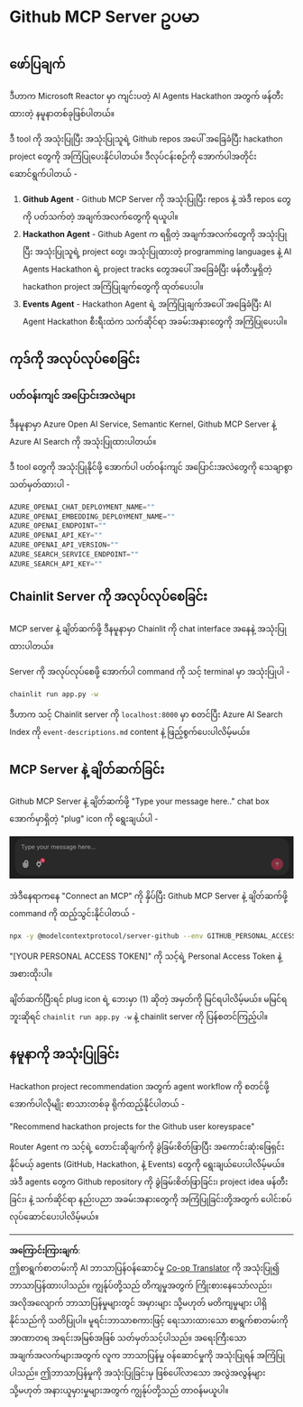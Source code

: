 <!--
CO_OP_TRANSLATOR_METADATA:
{
  "original_hash": "9bf0395cbc541ce8db2a9699c8678dfc",
  "translation_date": "2025-08-30T00:19:36+00:00",
  "source_file": "11-agentic-protocols/code_samples/github-mcp/README.md",
  "language_code": "my"
}
-->
# Github MCP Server ဥပမာ

## ဖော်ပြချက်

ဒီဟာက Microsoft Reactor မှာ ကျင်းပတဲ့ AI Agents Hackathon အတွက် ဖန်တီးထားတဲ့ နမူနာတစ်ခုဖြစ်ပါတယ်။

ဒီ tool ကို အသုံးပြုပြီး အသုံးပြုသူရဲ့ Github repos အပေါ် အခြေခံပြီး hackathon project တွေကို အကြံပြုပေးနိုင်ပါတယ်။ ဒီလုပ်ငန်းစဉ်ကို အောက်ပါအတိုင်း ဆောင်ရွက်ပါတယ် -

1. **Github Agent** - Github MCP Server ကို အသုံးပြုပြီး repos နဲ့ အဲဒီ repos တွေကို ပတ်သက်တဲ့ အချက်အလက်တွေကို ရယူပါ။
2. **Hackathon Agent** - Github Agent က ရရှိတဲ့ အချက်အလက်တွေကို အသုံးပြုပြီး အသုံးပြုသူရဲ့ project တွေ၊ အသုံးပြုထားတဲ့ programming languages နဲ့ AI Agents Hackathon ရဲ့ project tracks တွေအပေါ် အခြေခံပြီး ဖန်တီးမှုရှိတဲ့ hackathon project အကြံပြုချက်တွေကို ထုတ်ပေးပါ။
3. **Events Agent** - Hackathon Agent ရဲ့ အကြံပြုချက်အပေါ် အခြေခံပြီး AI Agent Hackathon စီးရီးထဲက သက်ဆိုင်ရာ အခမ်းအနားတွေကို အကြံပြုပေးပါ။

## ကုဒ်ကို အလုပ်လုပ်စေခြင်း

### ပတ်ဝန်းကျင် အပြောင်းအလဲများ

ဒီနမူနာမှာ Azure Open AI Service, Semantic Kernel, Github MCP Server နဲ့ Azure AI Search ကို အသုံးပြုထားပါတယ်။

ဒီ tool တွေကို အသုံးပြုနိုင်ဖို့ အောက်ပါ ပတ်ဝန်းကျင် အပြောင်းအလဲတွေကို သေချာစွာ သတ်မှတ်ထားပါ -

```python
AZURE_OPENAI_CHAT_DEPLOYMENT_NAME=""
AZURE_OPENAI_EMBEDDING_DEPLOYMENT_NAME=""
AZURE_OPENAI_ENDPOINT=""
AZURE_OPENAI_API_KEY=""
AZURE_OPENAI_API_VERSION=""
AZURE_SEARCH_SERVICE_ENDPOINT=""
AZURE_SEARCH_API_KEY=""
``` 

## Chainlit Server ကို အလုပ်လုပ်စေခြင်း

MCP server နဲ့ ချိတ်ဆက်ဖို့ ဒီနမူနာမှာ Chainlit ကို chat interface အနေနဲ့ အသုံးပြုထားပါတယ်။

Server ကို အလုပ်လုပ်စေဖို့ အောက်ပါ command ကို သင့် terminal မှာ အသုံးပြုပါ -

```bash
chainlit run app.py -w
```

ဒီဟာက သင့် Chainlit server ကို `localhost:8000` မှာ စတင်ပြီး Azure AI Search Index ကို `event-descriptions.md` content နဲ့ ဖြည့်စွက်ပေးပါလိမ့်မယ်။

## MCP Server နဲ့ ချိတ်ဆက်ခြင်း

Github MCP Server နဲ့ ချိတ်ဆက်ဖို့ "Type your message here.." chat box အောက်မှာရှိတဲ့ "plug" icon ကို ရွေးချယ်ပါ -

![MCP Connect](../../../../../translated_images/mcp-chainlit-1.7ed66d648e3cfb28f1ea5f320b91e4404df4a24a0f236ce3de999666621f1cfc.my.png)

အဲဒီနေရာကနေ "Connect an MCP" ကို နှိပ်ပြီး Github MCP Server နဲ့ ချိတ်ဆက်ဖို့ command ကို ထည့်သွင်းနိုင်ပါတယ် -

```bash
npx -y @modelcontextprotocol/server-github --env GITHUB_PERSONAL_ACCESS_TOKEN=[YOUR PERSONAL ACCESS TOKEN]
```

"[YOUR PERSONAL ACCESS TOKEN]" ကို သင့်ရဲ့ Personal Access Token နဲ့ အစားထိုးပါ။

ချိတ်ဆက်ပြီးရင် plug icon ရဲ့ ဘေးမှာ (1) ဆိုတဲ့ အမှတ်ကို မြင်ရပါလိမ့်မယ်။ မမြင်ရဘူးဆိုရင် `chainlit run app.py -w` နဲ့ chainlit server ကို ပြန်စတင်ကြည့်ပါ။

## နမူနာကို အသုံးပြုခြင်း

Hackathon project recommendation အတွက် agent workflow ကို စတင်ဖို့ အောက်ပါလိုမျိုး စာသားတစ်ခု ရိုက်ထည့်နိုင်ပါတယ် -

"Recommend hackathon projects for the Github user koreyspace"

Router Agent က သင့်ရဲ့ တောင်းဆိုချက်ကို ခွဲခြမ်းစိတ်ဖြာပြီး အကောင်းဆုံးဖြေရှင်းနိုင်မယ့် agents (GitHub, Hackathon, နဲ့ Events) တွေကို ရွေးချယ်ပေးပါလိမ့်မယ်။ အဲဒီ agents တွေက Github repository ကို ခွဲခြမ်းစိတ်ဖြာခြင်း၊ project idea ဖန်တီးခြင်း၊ နဲ့ သက်ဆိုင်ရာ နည်းပညာ အခမ်းအနားတွေကို အကြံပြုခြင်းတို့အတွက် ပေါင်းစပ်လုပ်ဆောင်ပေးပါလိမ့်မယ်။

---

**အကြောင်းကြားချက်**:  
ဤစာရွက်စာတမ်းကို AI ဘာသာပြန်ဝန်ဆောင်မှု [Co-op Translator](https://github.com/Azure/co-op-translator) ကို အသုံးပြု၍ ဘာသာပြန်ထားပါသည်။ ကျွန်ုပ်တို့သည် တိကျမှုအတွက် ကြိုးစားနေသော်လည်း၊ အလိုအလျောက် ဘာသာပြန်မှုများတွင် အမှားများ သို့မဟုတ် မတိကျမှုများ ပါရှိနိုင်သည်ကို သတိပြုပါ။ မူရင်းဘာသာစကားဖြင့် ရေးသားထားသော စာရွက်စာတမ်းကို အာဏာတရ အရင်းအမြစ်အဖြစ် သတ်မှတ်သင့်ပါသည်။ အရေးကြီးသော အချက်အလက်များအတွက် လူက ဘာသာပြန်မှု ဝန်ဆောင်မှုကို အသုံးပြုရန် အကြံပြုပါသည်။ ဤဘာသာပြန်မှုကို အသုံးပြုခြင်းမှ ဖြစ်ပေါ်လာသော အလွဲအလွန်များ သို့မဟုတ် အနားယူမှားမှုများအတွက် ကျွန်ုပ်တို့သည် တာဝန်မယူပါ။
